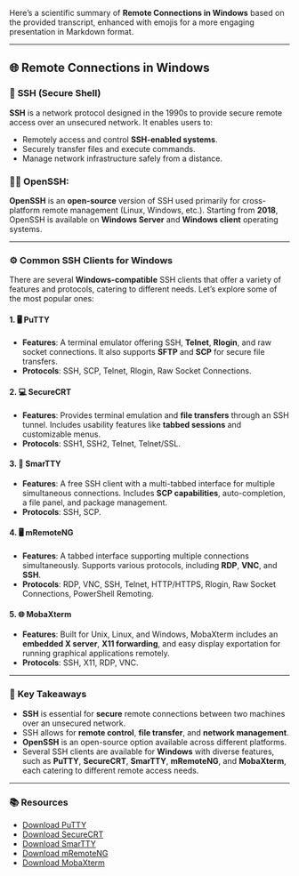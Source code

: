 Here’s a scientific summary of **Remote Connections in Windows** based on the provided transcript, enhanced with emojis for a more engaging presentation in Markdown format.

---

## 🌐 **Remote Connections in Windows**

### 🔐 **SSH (Secure Shell)**
**SSH** is a network protocol designed in the 1990s to provide secure remote access over an unsecured network. It enables users to:
- Remotely access and control **SSH-enabled systems**.
- Securely transfer files and execute commands.
- Manage network infrastructure safely from a distance.

### 🧑‍💻 **OpenSSH**: 
**OpenSSH** is an **open-source** version of SSH used primarily for cross-platform remote management (Linux, Windows, etc.). Starting from **2018**, OpenSSH is available on **Windows Server** and **Windows client** operating systems.

---

### ⚙️ **Common SSH Clients for Windows**

There are several **Windows-compatible** SSH clients that offer a variety of features and protocols, catering to different needs. Let’s explore some of the most popular ones:

#### 1. 🖥️ **PuTTY**
- **Features**: A terminal emulator offering SSH, **Telnet**, **Rlogin**, and raw socket connections. It also supports **SFTP** and **SCP** for secure file transfers.
- **Protocols**: SSH, SCP, Telnet, Rlogin, Raw Socket Connections.

#### 2. 💻 **SecureCRT**
- **Features**: Provides terminal emulation and **file transfers** through an SSH tunnel. Includes usability features like **tabbed sessions** and customizable menus.
- **Protocols**: SSH1, SSH2, Telnet, Telnet/SSL.

#### 3. 🌟 **SmarTTY**
- **Features**: A free SSH client with a multi-tabbed interface for multiple simultaneous connections. Includes **SCP capabilities**, auto-completion, a file panel, and package management.
- **Protocols**: SSH, SCP.

#### 4. 🖥️ **mRemoteNG**
- **Features**: A tabbed interface supporting multiple connections simultaneously. Supports various protocols, including **RDP**, **VNC**, and **SSH**.
- **Protocols**: RDP, VNC, SSH, Telnet, HTTP/HTTPS, Rlogin, Raw Socket Connections, PowerShell Remoting.

#### 5. 🌐 **MobaXterm**
- **Features**: Built for Unix, Linux, and Windows, MobaXterm includes an **embedded X server**, **X11 forwarding**, and easy display exportation for running graphical applications remotely.
- **Protocols**: SSH, X11, RDP, VNC.

---

### 🎯 **Key Takeaways**
- **SSH** is essential for **secure** remote connections between two machines over an unsecured network.
- SSH allows for **remote control**, **file transfer**, and **network management**.
- **OpenSSH** is an open-source option available across different platforms.
- Several SSH clients are available for **Windows** with diverse features, such as **PuTTY**, **SecureCRT**, **SmarTTY**, **mRemoteNG**, and **MobaXterm**, each catering to different remote access needs.

---

### 📚 **Resources**
- [Download PuTTY](https://www.putty.org)
- [Download SecureCRT](https://www.vandyke.com/products/securecrt/)
- [Download SmarTTY](https://smartty.sysprogs.com/)
- [Download mRemoteNG](https://mremoteng.org/)
- [Download MobaXterm](https://mobaxterm.mobatek.net/)

